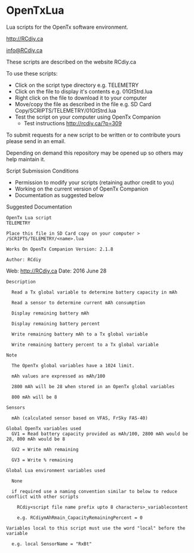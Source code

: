 # OpenTxLua
Lua scripts for the OpenTx software environment.

http://RCdiy.ca

info@RCdiy.ca

These scripts are described on the website RCdiy.ca

To use these scripts:
- Click on the script type directory e.g. TELEMETRY
- Click on the file to display it's contents e.g. 01GtStrd.lua
- Right click on the file to download it to your computer
- Move/copy the file as described in the file e.g. SD Card Copy/SCRIPTS/TELEMETRY/01GtStrd.lua
- Test the script on your computer using OpenTx Companion
  - Test instructions http://rcdiy.ca/?p=309 

To submit requests for a new script to be written or to contribute yours please send in an email.

Depending on demand this repository may be opened up so others may help maintain it.

Script Submission Conditions
- Permission to modify your scripts (retaining author credit to you)
- Working on the current version of OpenTx Companion
- Documentation as suggested below

Suggested Documentation

    OpenTx Lua script
    TELEMETRY

    Place this file in SD Card copy on your computer > /SCRIPTS/TELEMETRY/<name>.lua
  
    Works On OpenTx Companion Version: 2.1.8

    Author: RCdiy
   Web: http://RCdiy.ca
    Date: 2016 June 28

    Description
      
      Read a Tx global variable to determine battery capacity in mAh
      
      Read a sensor to determine current mAh consumption
      
      Display remaining battery mAh
      
      Display remaining battery percent
      
      Write remaining battery mAh to a Tx global variable
      
      Write remaining battery percent to a Tx global variable

    Note
      
      The OpenTx global variables have a 1024 limit.
      
      mAh values are expressed as mAh/100
      
      2800 mAh will be 28 when stored in an OpenTx global variables
      
      800 mAh will be 8

    Sensors 
      
      mAh (calculated sensor based on VFAS, FrSky FAS-40)
  
    Global OpenTx variables used  
      GV1 = Read battery capacity provided as mAh/100, 2800 mAh would be 28, 800 mAh would be 8
      
      GV2 = Write mAh remaining
      
      GV3 = Write % remaining

    Global Lua environment variables used
      
      None
      
      if required use a naming convention similar to below to reduce conflict with other scripts
        
        RCdiy<script file name prefix upto 8 characters>_variablecontent
        
        e.g. RCdiymAhRmain_CapacityRemainingPercent = 0
  
    Variables local to this script must use the word "local" before the variable
    
      e.g. local SensorName = "RxBt"
